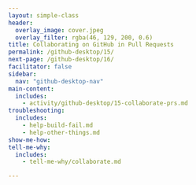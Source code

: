 ```yaml
---
layout: simple-class
header:
  overlay_image: cover.jpeg
  overlay_filter: rgba(46, 129, 200, 0.6)
title: Collaborating on GitHub in Pull Requests
permalink: /github-desktop/15/
next-page: /github-desktop/16/
facilitator: false
sidebar:
  nav: "github-desktop-nav"
main-content:
  includes:
    - activity/github-desktop/15-collaborate-prs.md
troubleshooting:
  includes:
    - help-build-fail.md
    - help-other-things.md
show-me-how:
tell-me-why:
  includes:
    - tell-me-why/collaborate.md

---
```

